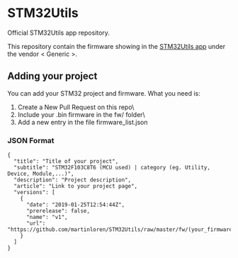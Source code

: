 # STM32Utils
Official STM32Utils app repository.

This repository contain the firmware showing in the <a href="https://play.google.com/store/apps/details?id=com.martinloren.stm32utils">STM32Utils app</a> under the vendor < Generic >.


## Adding your project
You can add your STM32 project and firmware. What you need is:

1) Create a New Pull Request on this repo\
2) Include your .bin firmware in the fw/ folder\
3) Add a new entry in the file firmware_list.json

### JSON Format
~~~
{
  "title": "Title of your project",
  "subtitle": "STM32F103C8T6 (MCU used) | category (eg. Utility, Device, Module,...)",
  "description": "Project description",
  "article": "Link to your project page",
  "versions": [
    {
      "date": "2019-01-25T12:54:44Z",
      "prerelease": false,
      "name": "v1",
      "url": "https://github.com/martinloren/STM32Utils/raw/master/fw/(your_firmware_filename).bin"
    }
  ]
}
~~~
